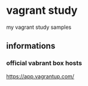 # vagrant study

my vagrant study samples

## informations

### official vabrant box hosts

https://app.vagrantup.com/